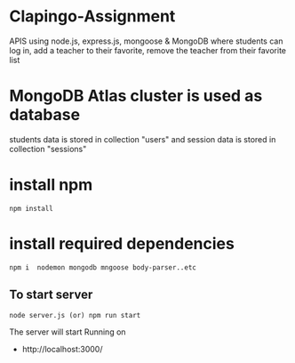 # Clapingo-Assignment
APIS  using node.js, express.js, mongoose & MongoDB where students can log in, add a teacher to their favorite, remove the teacher from their favorite list

# MongoDB Atlas cluster is used as database
students data is stored in collection "users" and
session data is stored in collection "sessions"
# install npm
```
npm install

```
# install required dependencies 
```
npm i  nodemon mongodb mngoose body-parser..etc
```

## To start server 

```
node server.js (or) npm run start
```
The server will start Running on
+ http://localhost:3000/
